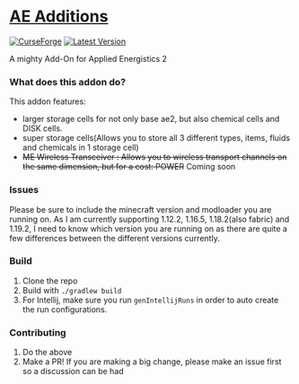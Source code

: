 [AE Additions](https://www.curseforge.com/minecraft/mc-mods/ae-additions-extra-cells-2-fork)
==========
[![CurseForge](http://cf.way2muchnoise.eu/full_493962_downloads.svg)](https://www.curseforge.com/minecraft/mc-mods/ae-additions-extra-cells-2-fork)
[![Latest Version](http://cf.way2muchnoise.eu/versions/For%20MC_493962_all.svg)](https://www.curseforge.com/minecraft/mc-mods/ae-additions-extra-cells-2-fork/files/latest)


A mighty Add-On for Applied Energistics 2

### What does this addon do?

This addon features:

- larger storage cells for not only base ae2, but also chemical cells and DISK cells.
- super storage cells(Allows you to store all 3 different types, items, fluids and chemicals in 1 storage cell)
- ~~ME Wireless Transceiver : Allows you to wireless transport channels on the same dimension, but for a cost: POWER~~ Coming soon

### Issues

Please be sure to include the minecraft version and modloader you are running on. As I am currently supporting 1.12.2, 1.16.5, 1.18.2(also fabric) and 1.19.2, I need to know which version you are running on as there are quite a few differences between the different versions currently.

### Build

1. Clone the repo
2. Build with `./gradlew build`
3. For Intellij, make sure you run `genIntellijRuns` in order to auto create the run configurations.

### Contributing

1. Do the above
2. Make a PR! If you are making a big change, please make an issue first so a discussion can be had
